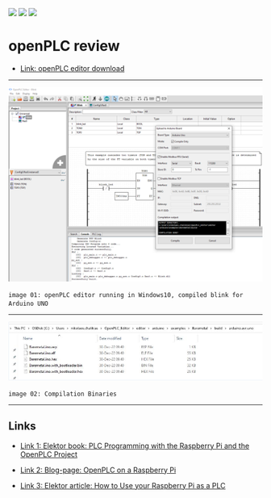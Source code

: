 [![](https://img.shields.io/badge/organization-The--101--project-blue.svg)](https://github.com/The-101-project) 
[![](https://img.shields.io/badge/remote-openPLC__review-green.svg)](https://github.com/The-101-project/openPLC_review) 
[![](https://img.shields.io/badge/local-F:\prj__soft\openPLC__review-orange.svg)]()

# openPLC review



* [Link: openPLC editor download](https://openplcproject.com/download/)

----

<p align="center">
<img
src="img/01.PNG"
width = 900
/>
</p>

`image 01: openPLC editor running in Windows10, compiled blink for Arduino UNO`

----

<p align="center">
<img
src="img/02.PNG"
width = 900
/>
</p>

`image 02: Compilation Binaries`

----


## Links

* [Link 1: Elektor book: PLC Programming with the Raspberry Pi and the OpenPLC Project](https://www.elektor.com/plc-programming-with-the-raspberry-pi-and-the-openplc-project)

* [Link 2: Blog-page: OpenPLC on a Raspberry Pi](https://funprojects.blog/2021/11/18/openplc-on-a-raspberry-pi/)

* [Link 3: Elektor article: How to Use your Raspberry Pi as a PLC](https://www.elektormagazine.com/news/plc-with-raspberry-pi)

